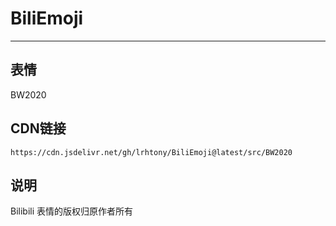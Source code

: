 
# BiliEmoji
---
## 表情
BW2020
## CDN链接
```
https://cdn.jsdelivr.net/gh/lrhtony/BiliEmoji@latest/src/BW2020
```
## 说明
Bilibili 表情的版权归原作者所有
